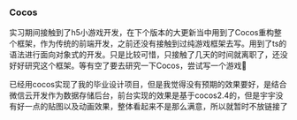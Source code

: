 ### Cocos

实习期间接触到了h5小游戏开发，在下个版本的大更新当中用到了Cocos重构整个框架，作为传统的前端开发，之前还没有接触到过纯游戏框架去写。用到了ts的语法进行面向对象式的开发。只是比较可惜，只接触了几天的时间就离职了，还没好好研究这个框架。等有空了要去研究一下Cocos，尝试写一个游戏🧐

已经用cocos实现了我的毕业设计项目，但是我觉得没有预期的效果要好，是结合微信云开发作为数据存储后台，前台实现的效果是基于cocos2.4的，但是宇宇没有好一点的贴图以及动画效果，整体看起来不是那么满意，所以就暂时不放链接了